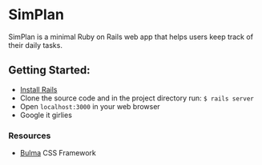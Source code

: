 # SimPlan

SimPlan is a minimal Ruby on Rails web app that helps users keep track of their daily tasks.

## Getting Started:

- [Install Rails](https://guides.rubyonrails.org/getting_started.html)
- Clone the source code and in the project directory run: `$ rails server`
- Open `localhost:3000` in your web browser
- Google it girlies

### Resources
- [Bulma](https://bulma.io/) CSS Framework

